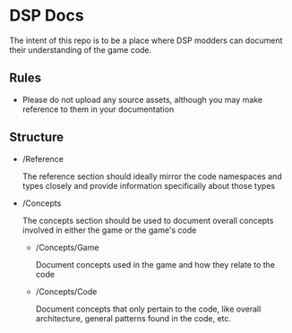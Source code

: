 # DSP Docs

The intent of this repo is to be a place where DSP modders can document their understanding of the game code.

## Rules

* Please do not upload any source assets, although you may make reference to them in your documentation

## Structure

* /Reference

  The reference section should ideally mirror the code namespaces and types closely and provide information specifically about those types

* /Concepts

  The concepts section should be used to document overall concepts involved in either the game or the game's code

  * /Concepts/Game

    Document concepts used in the game and how they relate to the code

  * /Concepts/Code

    Document concepts that only pertain to the code, like overall architecture, general patterns found in the code, etc.

